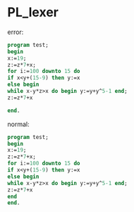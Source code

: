 # PL_lexer

error:

```pascal
program test;
begin
x:=19; 
z:=z*7+x;
for i:=100 downto 15 do
if x<y+(15-9) then y:=x
else begin
while x-y*z>x do begin y:=y+y^5-1 end;
z:=z*7+x

end.
```



normal:

```pascal
program test;
begin
x:=19; 
z:=z*7+x;
for i:=100 downto 15 do
if x<y+(15-9) then y:=x
else begin
while x-y*z>x do begin y:=y+y^5-1 end;
z:=z*7+x
end
end.
```



